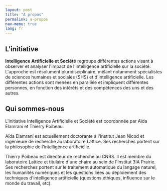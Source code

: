 ```yaml
---
layout: post
title: "A propos"
permalink: a-propos
nav-menu: true
lang: fr
---
```



## L'initiative

<b>Intelligence Artificielle et Société</b> regroupe différentes actions visant à observer et analyser l'impact de l'intelligence artificielle sur la société. L'approche est résolument pluridisciplinaire, mêlant notamment spécialistes de sciences humaines et sociales (SHS) et d'intelligence artificielle. Les différentes actions sont menées en parallèle et impliquent différentes personnes, en fonction des intérêts et des compétences des uns et des autres. 


## Qui sommes-nous

L'initiative Intelligence Artificielle et Société est coordonnée par Aïda Elamrani et Thierry Poibeau. 

Aïda Elamrani est actuellement doctorante à l'Institut Jean Nicod et ingénieure de recherche au laboratoire Lattice. Ses recherches portent sur la philosophie de l'intelligence artificielle. 

Thierry Poibeau est directeur de recherche au CNRS. Il est membre du laboratoire Lattice et titulaire d'une chaire au sein de l'Institut 3IA Prairie. Ses recherches portent sur le traitement automatique du langage naturel, les humanités numériques et les questions liées au déploiement des techniques d'intelligence artificielle (questions éthiques, influence sur le monde du travail, etc). 
